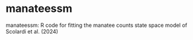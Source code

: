 # manateessm
manateessm: R code for fitting the manatee counts state space model of Scolardi et al. (2024) 

